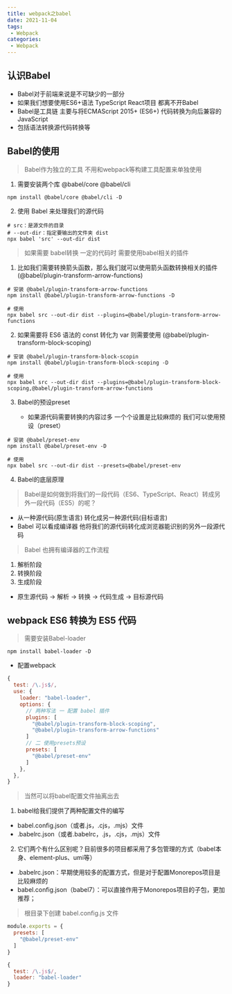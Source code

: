 ```yaml
---
title: webpack之babel
date: 2021-11-04
tags:
 - Webpack
categories: 
 - Webpack
---
```


## 认识Babel

- Babel对于前端来说是不可缺少的一部分
- 如果我们想要使用ES6+语法 TypeScript React项目 都离不开Babel
- Babel是工具链 主要与将ECMAScript 2015+ (ES6+)  代码转换为向后兼容的JavaScript
- 包括语法转换源代码转换等

## Babel的使用

> Babel作为独立的工具 不用和webpack等构建工具配置来单独使用

1. 需要安装两个库 @babel/core @babel/cli

```
npm install @babel/core @babel/cli -D
```

2. 使用 Babel 来处理我们的源代码
```
# src：是源文件的目录
# --out-dir：指定要输出的文件夹 dist
npx babel 'src' --out-dir dist
```

> 如果需要 babel转换 一定的代码时 需要使用babel相关的插件

1. 比如我们需要转换箭头函数，那么我们就可以使用箭头函数转换相关的插件 (@babel/plugin-transform-arrow-functions)

```
# 安装 @babel/plugin-transform-arrow-functions
npm install @babel/plugin-transform-arrow-functions -D

# 使用
npx babel src --out-dir dist --plugins=@babel/plugin-transform-arrow-functions

```

2. 如果需要将 ES6 语法的 const 转化为 var 则需要使用 (@babel/plugin-transform-block-scoping)

```
# 安装 @babel/plugin-transform-block-scopin
npm install @babel/plugin-transform-block-scoping -D 

# 使用
npx babel src --out-dir dist --plugins=@babel/plugin-transform-block-scoping,@babel/plugin-transform-arrow-functions
```

3. Babel的预设preset

   - 如果源代码需要转换的内容过多 一个个设置是比较麻烦的 我们可以使用预设（preset）

```
# 安装 @babel/preset-env
npm install @babel/preset-env -D

# 使用
npx babel src --out-dir dist --presets=@babel/preset-env
```

4. Babel的底层原理

> Babel是如何做到将我们的一段代码（ES6、TypeScript、React）转成另外一段代码（ES5）的呢？

- 从一种源代码(原生语言) 转化成另一种源代码(目标语言)
- Babel 可以看成编译器 他将我们的源代码转化成浏览器能识别的另外一段源代码

> Babel 也拥有编译器的工作流程
  1. 解析阶段
  2. 转换阶段
  3. 生成阶段
  - 原生源代码 -> 解析 -> 转换 -> 代码生成 -> 目标源代码


## webpack ES6  转换为 ES5 代码

> 需要安装Babel-loader

```
npm install babel-loader -D
```

- 配置webpack
```js
{
  test: /\.js$/,
  use: {
    loader: "babel-loader",
    options: {
      // 两种写法 一 配置 babel 插件
      plugins: [
        "@babel/plugin-transform-block-scoping",
        "@babel/plugin-transform-arrow-functions"
      ]
      // 二 使用presets预设
      presets: [
        "@babel/preset-env"
      ]
    },
  },
}
```

> 当然可以将babel配置文件抽离出去

1. babel给我们提供了两种配置文件的编写
 - babel.config.json（或者.js，.cjs，.mjs）文件
 - .babelrc.json（或者.babelrc，.js，.cjs，.mjs）文件

2. 它们两个有什么区别呢？目前很多的项目都采用了多包管理的方式（babel本身、element-plus、umi等）
 - .babelrc.json：早期使用较多的配置方式，但是对于配置Monorepos项目是比较麻烦的
 - babel.config.json（babel7）：可以直接作用于Monorepos项目的子包，更加推荐；

> 根目录下创建 babel.config.js 文件
```js
module.exports = {
  presets: [
    "@babel/preset-env"
  ]
}
```

```js
{
  test: /\.js$/,
  loader: "babel-loader"
}
```
